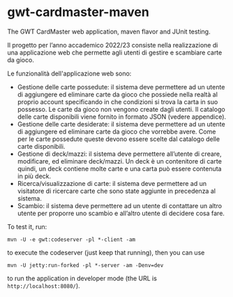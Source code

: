# gwt-cardmaster-maven

The GWT CardMaster web application, maven flavor and JUnit testing.

Il progetto per l’anno accademico 2022/23 consiste nella realizzazione di una applicazione web che permette agli utenti di gestire e scambiare carte da gioco.

Le funzionalità dell'applicazione web sono:
- Gestione delle carte possedute: il sistema deve permettere ad un utente di aggiungere ed eliminare carte da gioco che possiede nella realtà al proprio account specificando in che condizioni si trova la carta in suo possesso. Le carte da gioco non vengono create dagli utenti. Il catalogo delle carte disponibili viene fornito in formato JSON (vedere appendice).
- Gestione delle carte desiderate: il sistema deve permettere ad un utente di aggiungere ed eliminare carte da gioco che vorrebbe avere. Come per le carte possedute queste devono essere scelte dal catalogo delle carte disponibili.
- Gestione di deck/mazzi: il sistema deve permettere all’utente di creare, modificare, ed eliminare deck/mazzi. Un deck è un contenitore di carte quindi, un deck contiene molte carte e una carta può essere contenuta in più deck.
- Ricerca/visualizzazione di carte: il sistema deve permettere ad un visitatore di ricercare carte che sono state aggiunte in precedenza al sistema.
- Scambio: il sistema deve permettere ad un utente di contattare un altro utente per proporre uno scambio e all’altro utente di decidere cosa fare.

To test it, run:

`mvn -U -e gwt:codeserver -pl *-client -am`

to execute the codeserver (just keep that running),
then you can use

`mvn -U jetty:run-forked -pl *-server -am -Denv=dev`

to run the application in developer mode (the URL is `http://localhost:8080/`). 
